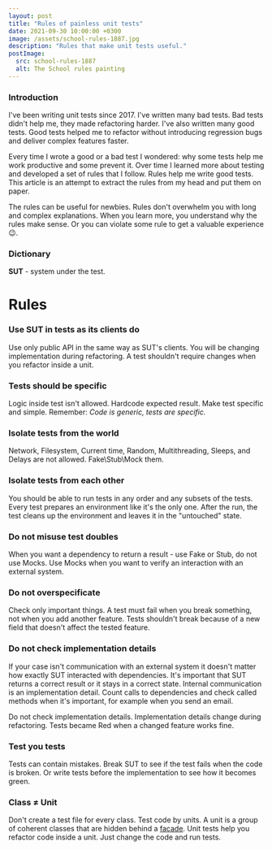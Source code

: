 ```yaml
---
layout: post
title: "Rules of painless unit tests"
date: 2021-09-30 10:00:00 +0300
image: /assets/school-rules-1887.jpg
description: "Rules that make unit tests useful."
postImage:
  src: school-rules-1887
  alt: The School rules painting
---
```


### Introduction

I've been writing unit tests since 2017.
I've written many bad tests.
Bad tests didn't help me, they made refactoring harder.
I've also written many good tests.
Good tests helped me to refactor without introducing regression bugs and deliver complex features faster.

Every time I wrote a good or a bad test I wondered:
why some tests help me work productive and some prevent it. 
Over time I learned more about testing and developed a set of rules that I follow.
Rules help me write good tests.
This article is an attempt to extract the rules from my head and put them on paper.

The rules can be useful for newbies.
Rules don't overwhelm you with long and complex explanations.
When you learn more, you understand why the rules make sense.
Or you can violate some rule to get a valuable experience 😉.

### Dictionary

**SUT** - system under the test.

# Rules

### Use SUT in tests as its clients do
Use only public API in the same way as SUT's clients.
You will be changing implementation during refactoring.
A test shouldn't require changes when you refactor inside a unit.

### Tests should be specific
Logic inside test isn't allowed.
Hardcode expected result.
Make test specific and simple.
Remember: *Code is generic, tests are specific.*

### Isolate tests from the world
Network, Filesystem, Current time, Random, Multithreading, Sleeps, and Delays are not allowed.
Fake\Stub\Mock them.

### Isolate tests from each other
You should be able to run tests in any order and any subsets of the tests.
Every test prepares an environment like it's the only one.
After the run, the test cleans up the environment and leaves it in the "untouched" state.

### Do not misuse test doubles
When you want a dependency to return a result - use Fake or Stub, do not use Mocks.
Use Mocks when you want to verify an interaction with an external system.

### Do not overspecificate
Check only important things.
A test must fail when you break something, not when you add another feature.
Tests shouldn't break because of a new field that doesn't affect the tested feature.

### Do not check implementation details
If your case isn't communication with an external system
it doesn't matter how exactly SUT interacted with dependencies.
It's important that SUT returns a correct result or it stays in a correct state.
Internal communication is an implementation detail.
Count calls to dependencies and check called methods when it's important, for example when you send an email.

Do not check implementation details.
Implementation details change during refactoring.
Tests became Red when a changed feature works fine.

### Test you tests
Tests can contain mistakes.
Break SUT to see if the test fails when the code is broken.
Or write tests before the implementation to see how it becomes green.

### Class ≠ Unit
Don't create a test file for every class.
Test code by units.
A unit is a group of coherent classes that are hidden behind a [facade](https://en.wikipedia.org/wiki/Facade_pattern).
Unit tests help you refactor code inside a unit.
Just change the code and run tests.